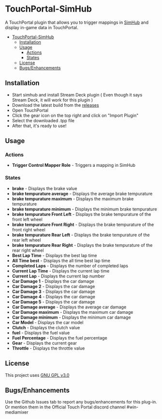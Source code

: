 # TouchPortal-SimHub
A TouchPortal plugin that allows you to trigger mappings in [SimHub](https://www.simhubdash.com/) and display in-game data in TouchPortal.

- [TouchPortal-SimHub](#touchportal-simhub)
  - [Installation](#installation)
  - [Usage](#usage)
    - [Actions](#actions)
    - [States](#states)
  - [License](#license)
  - [Bugs/Enhancements](#bugsenhancements)

## Installation
- Start simhub and install Stream Deck plugin ( Even though it says Stream Deck, it will work for this plugin )
- Download the latest build from the [releases]()
- Open TouchPortal
- Click the gear icon on the top right and click on "Import Plugin"
- Select the downloaded .tpp file
- After that, it's ready to use!

## Usage
### Actions
- **Trigger Control Mapper Role** - Triggers a mapping in SimHub

### States
- **brake** - Displays the brake value
- **brake tempurature average** - Displays the average brake tempurature
- **brake tempurature maximum** - Displays the maximum brake tempurature
- **brake tempurature minimum** - Displays the minimum brake tempurature
- **brake tempurature Front Left** - Displays the brake tempurature of the front left wheel
- **brake tempurature Front Right** - Displays the brake tempurature of the front right wheel
- **brake tempurature Rear Left** - Displays the brake tempurature of the rear left wheel
- **brake tempurature Rear Right** - Displays the brake tempurature of the rear right wheel
- **Best Lap Time** - Displays the best lap time
- **All Time best** - Displays the all time best lap time
- **Completed Laps** - Displays the number of completed laps
- **Current Lap Time** - Displays the current lap time
- **Current Lap** - Displays the current lap number
- **Car Damage 1** - Displays the car damage
- **Car Damage 2** - Displays the car damage
- **Car Damage 3** - Displays the car damage
- **Car Damage 4** - Displays the car damage
- **Car Damage 5** - Displays the car damage
- **Car Damage average** - Displays the average car damage
- **Car Damage maximum** - Displays the maximum car damage
- **Car Damage minimum** - Displays the minimum car damage
- **Car Model** - Displays the car model
- **Clutch** - Displays the clutch value
- **fuel** - Displays the fuel value
- **Fuel Percentage** - Displays the fuel percentage
- **Gear** - Displays the current gear
- **Throttle** - Displays the throttle value

## License
This project uses [GNU GPL v3.0](LICENSE)

## Bugs/Enhancements
Use the Github Issues tab to report any bugs/enhancements for this plug-in. Or mention them in the Official Touch Portal discord channel #win-mediamixer